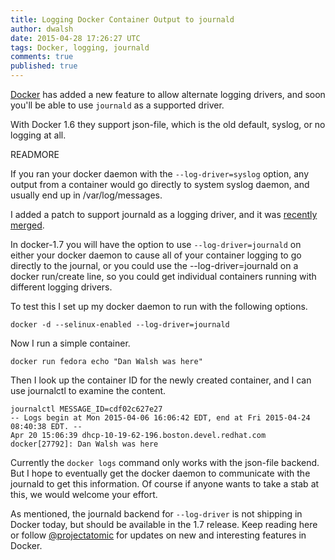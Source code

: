 ```yaml
---
title: Logging Docker Container Output to journald
author: dwalsh
date: 2015-04-28 17:26:27 UTC
tags: Docker, logging, journald
comments: true
published: true
---
```


[Docker](https://www.docker.com/) has added a new feature to allow alternate logging drivers, and soon you'll be able to use `journald` as a supported driver.

With Docker 1.6 they support json-file, which is the old default, syslog, or no logging at all.

READMORE

If you ran your docker daemon with the `--log-driver=syslog` option, any output from a container would go directly to system syslog daemon, and usually end up in /var/log/messages.

I added a patch to support journald as a logging driver, and it was [recently merged](https://github.com/docker/docker/pull/12557).  

In docker-1.7 you will have the option to use `--log-driver=journald` on either your docker daemon to cause all of your container logging to go directly to the journal, or you could use the --log-driver=journald on a docker run/create line, so you could get individual containers running with different logging drivers.

To test this I set up my docker daemon to run with the following options.  

```docker -d --selinux-enabled --log-driver=journald```

Now I run a simple container.

```docker run fedora echo "Dan Walsh was here"```

Then I look up the container ID for the newly created container, and I can use journalctl to examine the content.

```
journalctl MESSAGE_ID=cdf02c627e27
-- Logs begin at Mon 2015-04-06 16:06:42 EDT, end at Fri 2015-04-24 08:40:38 EDT. --
Apr 20 15:06:39 dhcp-10-19-62-196.boston.devel.redhat.com docker[27792]: Dan Walsh was here
```

Currently the `docker logs` command only works with the json-file backend. But I hope to eventually get the docker daemon to communicate with the journald to get this information. Of course if anyone wants to take a stab at this, we would welcome your effort.

As mentioned, the journald backend for `--log-driver` is not shipping in Docker today, but should be available in the 1.7 release. Keep reading here or follow [@projectatomic](https://twitter.com/projectatomic) for updates on new and interesting features in Docker.